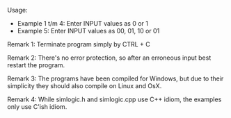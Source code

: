 Usage:

- Example 1 t/m 4: Enter INPUT values as 0 or 1
- Example 5: Enter INPUT values as 00, 01, 10 or 01

Remark 1: Terminate program simply by CTRL + C

Remark 2: There's no error protection,
so after an erroneous input best restart the program.

Remark 3: The programs have been compiled for Windows,
but due to their simplicity they should also compile on Linux and OsX.

Remark 4: While simlogic.h and simlogic.cpp use C++ idiom,
the examples only use C'ish idiom.
